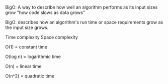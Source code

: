 BigO: A way to describe how well an algorithm performs as its input sizes grow
"how code slows as data grows"

BigO:  describes how an algorithm's run time or space requirements grow as the input size grows.

Time complexity
Space complexity

O(1) = constant time

O(log n) = logarithmic time

O(n) = linear time

O(n^2) = quadratic time